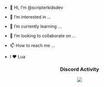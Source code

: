 - 👋 Hi, I’m @scripterkidsdev
- 👀 I’m interested in ...
- 🌱 I’m currently learning ...
- 💞️ I’m looking to collaborate on ...
- 📫 How to reach me ...

- I ❤ Lua

<div align="center">
<h3>Discord Activity</h3>
   <a href="https://discord.com/users/853165212135587870" target="_blank">
      <img src="https://lanyard-profile-readme.vercel.app/api/853165212135587870?bg=0d1117&animated=false&hideDiscrim=false&borderRadius=31px">
   </a>
</div>
